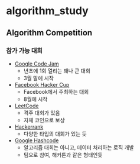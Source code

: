# algorithm_study
## Algorithm Competition
### 참가 가능 대회
- [Google Code Jam](https://codingcompetitions.withgoogle.com/)
  - 년초에 1회 열리는 꽤나 큰 대회
  - 3월 말에 시작
- [Facebook Hacker Cup](https://www.facebook.com/codingcompetitions/hacker-cup/)
  - Facebook에서 주최하는 대회
  - 8월에 시작
- [LeetCode](https://leetcode.com/contest/)
  - 격주 대회가 있음
  - 자체 코인으로 보상
- [Hackerrank](https://www.hackerrank.com/contests)
  - 다양한 타입의 대회가 있는 듯
- [Google Hashcode](https://codingcompetitions.withgoogle.com/hashcode/)
  - 알고리즘 대회는 아니고, 데이터 처리하는 로직 개발
  - 팀으로 참여, 해커톤과 같은 형태인듯
